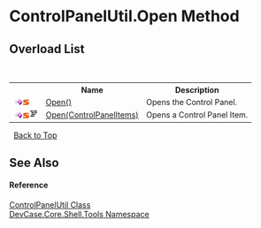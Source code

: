# ControlPanelUtil.Open Method 
 


## Overload List
&nbsp;<table><tr><th></th><th>Name</th><th>Description</th></tr><tr><td>![Public method](media/pubmethod.gif "Public method")![Static member](media/static.gif "Static member")</td><td><a href="M_DevCase_Core_Shell_Tools_ControlPanelUtil_Open">Open()</a></td><td>
Opens the Control Panel.</td></tr><tr><td>![Public method](media/pubmethod.gif "Public method")![Static member](media/static.gif "Static member")![Code example](media/CodeExample.png "Code example")</td><td><a href="M_DevCase_Core_Shell_Tools_ControlPanelUtil_Open_1">Open(ControlPanelItems)</a></td><td>
Opens a Control Panel Item.</td></tr></table>&nbsp;
<a href="#controlpanelutil.open-method">Back to Top</a>

## See Also


#### Reference
<a href="T_DevCase_Core_Shell_Tools_ControlPanelUtil">ControlPanelUtil Class</a><br /><a href="N_DevCase_Core_Shell_Tools">DevCase.Core.Shell.Tools Namespace</a><br />